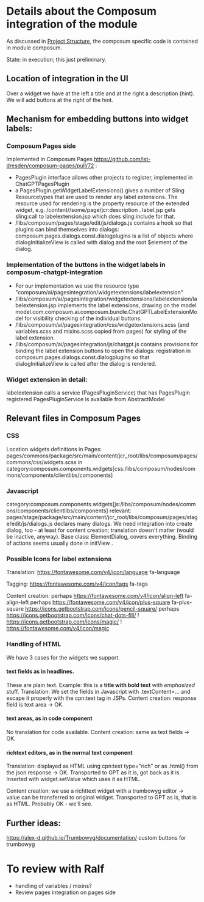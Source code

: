 # Details about the Composum integration of the module

As discussed in [Project Structure](./ProjectStructure.md), the composum specific code is contained in module composum.

State: in execution; this just preliminary.

## Location of integration in the UI

Over a widget we have at the left a title and at the right a description (hint). We will add buttons at the right of
the hint.

## Mechanism for embedding buttons into widget labels:

### Composum Pages side

Implemented in Composum Pages https://github.com/ist-dresden/composum-pages/pull/72 :

- PagesPlugin interface allows other projects to register, implemented in ChatGPTPagesPlugin
- a PagesPlugin.getWidgetLabelExtensions() gives a number of Sling Resourcetypes that are used to render any label
  extensions. The resource used for rendering is the property resource of the extended widget, e.g.
  /content//some/page/jcr:description . label.jsp gets sling:call to labelextension.jsp which does sling:include for
  that.
- /libs/composum/pages/stage/edit/js/dialogs.js contains a hook so that plugins can bind themselves into dialogs:
  composum.pages.dialogs.const.dialogplugins is a list of objects where dialogInitializeView is called with dialog
  and the root $element of the dialog.

### Implementation of the buttons in the widget labels in composum-chatgpt-integration

- For our implementation we use the resource type
  "composum/ai/pagesintegration/widgetextensions/labelextension"
- /libs/composum/ai/pagesintegration/widgetextensions/labelextension/labelextension.jsp implements the label
  extensions, drawing on the model model.com.composum.ai.composum.bundle.ChatGPTLabelExtensionModel for visibility
  checking of the individual buttons.
- /libs/composum/ai/pagesintegration/css/widgetextensions.scss (and variables.scss and mixins.scss copied from
  pages) for styling of the label extension.
- /libs/composum/ai/pagesintegration/js/chatgpt.js contains provisions for binding the label extension buttons
  to open the dialogs: registration in composum.pages.dialogs.const.dialogplugins so that dialogInitializeView is
  called after the dialog is rendered.

### Widget extension in detail:

labelextension calls a service (PagesPluginService) that has PagesPlugin registered
PagesPluginService is available from AbstractModel

## Relevant files in Composum Pages

### CSS

Location widgets definitions in Pages:
pages/commons/package/src/main/content/jcr_root/libs/composum/pages/commons/css/widgets.scss
in category:composum.components.widgets[css:/libs/composum/nodes/commons/components/clientlibs/components]

### Javascript

category:composum.components.widgets[js:/libs/composum/nodes/commons/components/clientlibs/components]
relevant: pages/stage/package/src/main/content/jcr_root/libs/composum/pages/stage/edit/js/dialogs.js declares many
dialogs. We need integration into create dialog, too - at least for content creation; translation doesn't matter
(would be inactive, anyway). Base class: ElementDialog, covers everything. Binding of actions seems usually done in
initView .

### Possible Icons for label extensions

Translation: https://fontawesome.com/v4/icon/language fa-language

Tagging: https://fontawesome.com/v4/icon/tags fa-tags

Content creation: perhaps https://fontawesome.com/v4/icon/align-left fa-align-left
perhaps https://fontawesome.com/v4/icon/plus-square fa-plus-square
https://icons.getbootstrap.com/icons/pencil-square/ <i class="bi bi-pencil-square"></i>
perhaps https://icons.getbootstrap.com/icons/chat-dots-fill/
! https://icons.getbootstrap.com/icons/magic/ <i class="bi bi-magic"></i>
! https://fontawesome.com/v4/icon/magic <i class="fa fa-magic" aria-hidden="true"></i>

### Handling of HTML

We have 3 cases for the widgets we support.

#### text fields as in headlines.

These are plain text. Example: this is a <b>title with bold text</b> with *emphasized* stuff.
Translation: We set the fields in Javascript with .textContent=... and escape it properly with the cpn:text tag in JSPs.
Content creation: response field is text area -> OK.

#### text areas, as in code component

No translation for code available. Content creation: same as text fields -> OK.

#### richtext editors, as in the normal text component

Translation: displayed as HTML using cpn:text type="rich" or as .html() from the json response -> OK. 
Transported to GPT as it is, got back as it is. Inserted with widget.setValue which uses it as HTML.

Content creation: we use a richttext widget with a trumbowyg editor -> value can be transferred to original widget.
Transported to GPT as is, that is as HTML. Probably OK - we'll see.

## Further ideas:

https://alex-d.github.io/Trumbowyg/documentation/ custom buttons for trumbowyg

# To review with Ralf

- handling of variables / mixins?
- Review pages integration on pages side
